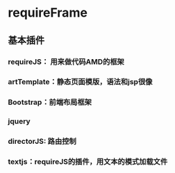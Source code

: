 # requireFrame
## 基本插件
   ### requireJS： 用来做代码AMD的框架
   ### artTemplate：静态页面模版，语法和jsp很像
   ### Bootstrap：前端布局框架
   ### jquery 
   ### directorJS: 路由控制
   ### textjs：requireJS的插件，用文本的模式加载文件
   


